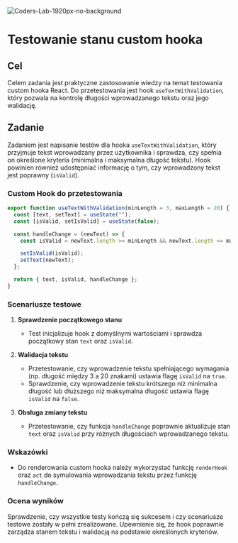 ![Coders-Lab-1920px-no-background](https://user-images.githubusercontent.com/30623667/104709394-2cabee80-571f-11eb-9518-ea6a794e558e.png)


# Testowanie stanu custom hooka

## Cel

Celem zadania jest praktyczne zastosowanie wiedzy na temat testowania custom hooka React. Do przetestowania jest hook `useTextWithValidation`, który pozwala na kontrolę długości wprowadzanego tekstu oraz jego walidację.

## Zadanie

Zadaniem jest napisanie testów dla hooka `useTextWithValidation`, który przyjmuje tekst wprowadzany przez użytkownika i sprawdza, czy spełnia on określone kryteria (minimalna i maksymalna długość tekstu). Hook powinien również udostępniać informację o tym, czy wprowadzony tekst jest poprawny (`isValid`).

### Custom Hook do przetestowania

```javascript
export function useTextWithValidation(minLength = 3, maxLength = 20) {
  const [text, setText] = useState("");
  const [isValid, setIsValid] = useState(false);

  const handleChange = (newText) => {
    const isValid = newText.length >= minLength && newText.length <= maxLength;

    setIsValid(isValid);
    setText(newText);
  };

  return { text, isValid, handleChange };
}
```

### Scenariusze testowe

1. **Sprawdzenie początkowego stanu**

    - Test inicjalizuje hook z domyślnymi wartościami i sprawdza początkowy stan `text` oraz `isValid`.

2. **Walidacja tekstu**

    - Przetestowanie, czy wprowadzenie tekstu spełniającego wymagania (np. długość między 3 a 20 znakami) ustawia flagę `isValid` na `true`.
    - Sprawdzenie, czy wprowadzenie tekstu krótszego niż minimalna długość lub dłuższego niż maksymalna długość ustawia flagę `isValid` na `false`.

3. **Obsługa zmiany tekstu**

    - Przetestowanie, czy funkcja `handleChange` poprawnie aktualizuje stan `text` oraz `isValid` przy różnych długościach wprowadzanego tekstu.

### Wskazówki

- Do renderowania custom hooka należy wykorzystać funkcję `renderHook` oraz `act` do symulowania wprowadzania tekstu przez funkcję `handleChange`.

### Ocena wyników

Sprawdzenie, czy wszystkie testy kończą się sukcesem i czy scenariusze testowe zostały w pełni zrealizowane. Upewnienie się, że hook poprawnie zarządza stanem tekstu i walidacją na podstawie określonych kryteriów.